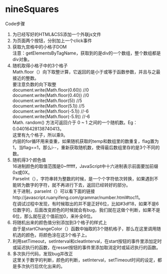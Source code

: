 # nineSquares
 
Code步骤
1.	为已经写好的HTML&CSS添加一个外联js文件  
2.	为页面两个按钮，分别加上一个click事件  
3.	获取九宫格中的小格子DOM  
注意：getElementsByTagName，获取到的是div的一个数组，整个数组都是div对象。
4.	随机取得小格子中的3个格子  
Math.floor（）向下取整计算，它返回的是小于或等于函数参数，并且与之最接近的整数。  
要注意负数的向下取整    
document.write(Math.floor(0.60))   //0  
document.write(Math.floor(0.40))   //0  
document.write(Math.floor(5))      //5  
document.write(Math.floor(5.1))    //5  
document.write(Math.floor(-5.1))   //-6  
document.write(Math.floor(-5.9))   //-6   
Math. random() 方法可返回介于 0 ~ 1 之间的一个随机数。Eg：0.04016428138740413。  
这里有九个格子，所以乘9。   
内层的for循环用来查重，如果随机获取的temp和数组里的数重复，flag置为1，当flag==1，那么i--，重新获取随机数，使得最后数组里存的是3个不同的数。  
5.	随机得3个颜色值   
16进制颜色的取值范围是0~ffffff，JavaScript中十六进制表示前面要加前缀0x或0X。  
ParseInt（），字符串转为整数的时候，是一个个字符依次转换，如果遇到不能转为数字的字符，就不再进行下去，返回已经转好的部分。   
关于进制，parseInt（）可以看下面的链接http://javascript.ruanyifeng.com/grammar/number.html#toc11。   
在调试过程中发现，有时候取出的并不是正好6位，比如#3df18，如果不是6位数字的，后面改变颜色的时候就会有bug，我们就在这做个判断，如果不是6位，那么就在这个值前加0，来补全6位。   
6.	将随机出来的颜色值分别添加到3个格子的样式上   
由于是startChangeColor（）函数中抽取的3个随机格子，那么在这里调用随机选的颜色，将颜色涂在这3个格子上。  
7.	利用setTimeout，setInterval和cleatInterval，在start按钮的事件里添加定时或延迟执行的函数，在resset按钮的事件里添加取消定时或延迟执行的函数。   
8.	多次执行代码，发现bug并改正  
这里关于数字的判断，颜色的判断，setInterval，setTimeout时间的设定，都是多次执行后优化出来的。  

